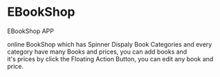 # EBookShop
EBookShop APP

online BookShop which has Spinner Dispaly Book Categories and every category have many Books and prices, you can add books and <br/>
it's prices by click the Floating Action Button, you can edit any book and price.


   
